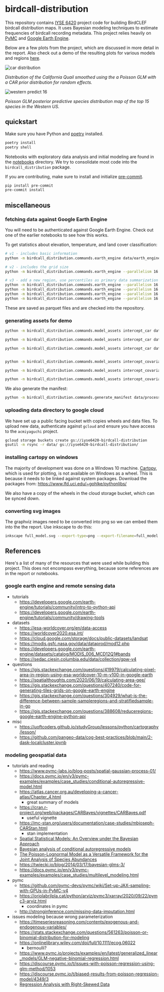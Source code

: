 # birdcall-distribution

This repository contains [IYSE 6420](https://omscs.gatech.edu/isye-6420-bayesian-statistics) project code for building BirdCLEF birdcall distribution maps.
It uses Bayesian modeling techniques to estimate frequencies of birdcall recording metadata.
This project relies heavily on [PyMC](https://www.pymc.io) and [Google Earth Engine](https://earthengine.google.com/).

Below are a few plots from the project, which are discussed in more detail in the report.
Also check out a demo of the resulting plots for various models and regions [here](https://iyse6420-birdcall-distributions.acmiyaguchi.me/).

![car distribution](./report/figures/alpha_quail.png)

_Distribution of the California Quail smoothed using the a Poisson GLM with a CAR prior distribution for random effects._

![western predict 16](./report/figures/western_us_predict_16.png)

_Poisson GLM posterior predictive species distribution map of the top 15 species in the Western US._

## quickstart

Make sure you have Python and [poetry](https://python-poetry.org/) installed.

```bash
poetry install
poetry shell
```

Notebooks with exploratory data analysis and initial modeling are found in the [notebooks](./notebooks/) directory.
We try to consolidate most code into the `birdcall_distribution` package.

If you are contributing, make sure to install and initialize [pre-commit](https://pre-commit.com/).

```bash
pip install pre-commit
pre-commit install
```

## miscellaneous

### fetching data against Google Earth Engine

You will need to be authenticated against Google Earth Engine.
Check out one of the earlier notebooks to see how this works.

To get statistics about elevation, temperature, and land cover classification:

```bash
# v1 - includes basic information
python -m birdcall_distribution.commands.earth_engine data/earth_engine.parquet

# v2 - includes the grid size
python -m birdcall_distribution.commands.earth_engine --parallelism 16 data/earth_engine_v2.parquet

# v3 - add a new region, use percentiles as primary data summarization technique
python -m birdcall_distribution.commands.earth_engine --parallelism 16 ca 1 data/ee_v3_ca_1.parquet
python -m birdcall_distribution.commands.earth_engine --parallelism 16 western_us 2 data/ee_v3_western_us_2.parquet
python -m birdcall_distribution.commands.earth_engine --parallelism 16 americas 2 data/ee_v3_americas_2.parquet
python -m birdcall_distribution.commands.earth_engine --parallelism 16 americas 5 data/ee_v3_americas_5.parquet
```

These are saved as parquet files and are checked into the repository.

### generating assets for demo

```bash
python -m birdcall_distribution.commands.model_assets intercept_car data/ee_v3_americas_5.parquet data/processed/models/intercept_car/americas/5 --n-species 10 --cores 4 --samples 5000

python -m birdcall_distribution.commands.model_assets intercept_car data/ee_v3_western_us_2.parquet data/processed/models/intercept_car/western_us/2 --n-species 10 --cores 4 --samples 5000

python -m birdcall_distribution.commands.model_assets intercept_car data/ee_v3_ca_1.parquet data/processed/models/intercept_car/ca/1 --n-species 10 --cores 4 --samples 5000


python -m birdcall_distribution.commands.model_assets intercept_covariate_car data/ee_v3_americas_5.parquet data/processed/models/intercept_covariate_car/americas/5 --n-species 10 --cores 4 --samples 5000

python -m birdcall_distribution.commands.model_assets intercept_covariate_car data/ee_v3_western_us_2.parquet data/processed/models/intercept_covariate_car/western_us/2 --n-species 10 --cores 4 --samples 5000

python -m birdcall_distribution.commands.model_assets intercept_covariate_car data/ee_v3_ca_1.parquet data/processed/models/intercept_covariate_car/ca/1 --n-species 10 --cores 4 --samples 5000
```

We also generate the manifest:

```bash
python -m birdcall_distribution.commands.generate_manifest data/processed data/processed/manifest.json
```

### uploading data directory to google cloud

We have set up a public facing bucket with copies wheels and data files.
To upload new data, authenticate against `gcloud` and ensure you have access to the `acmiyaguchi` project.

```bash
gcloud storage buckets create gs://iyse6420-birdcall-distribution
gsutil -m rsync -r data/ gs://iyse6420-birdcall-distribution/
```

### installing cartopy on windows

The majority of development was done on a Windows 10 machine.
[Cartopy](https://scitools.org.uk/cartopy/docs/latest/), which is used for plotting, is not available on Windows as a wheel.
This is because it needs to be linked against system packages.
Download the packages from: https://www.lfd.uci.edu/~gohlke/pythonlibs/

We also have a copy of the wheels in the cloud storage bucket, which can be synced down.

### converting svg images

The graphviz images need to be converted into png so we can embed them into the the report.
Use inkscape to do this:

```bash
inkscape full_model.svg --export-type=png --export-filename=full_model.png
```

## References

Here's a list of many of the resources that were used while building this project.
This does not encompass everything, because some references are in the report or notebooks.

### google earth engine and remote sensing data

- tutorials
  - https://developers.google.com/earth-engine/tutorials/community/intro-to-python-api
  - https://developers.google.com/earth-engine/tutorials/community/drawing-tools
- datasets
  - https://esa-worldcover.org/en/data-access
  - https://worldcover2020.esa.int/
  - https://cloud.google.com/storage/docs/public-datasets/landsat
  - https://modis.gsfc.nasa.gov/data/dataprod/mod12.php
  - https://developers.google.com/earth-engine/datasets/catalog/MODIS_006_MCD12Q1#bands
  - https://sedac.ciesin.columbia.edu/data/collection/gpw-v4
- questions
  - https://gis.stackexchange.com/questions/419979/calculating-pixel-area-in-region-using-esa-worldcover-10-m-v100-in-google-earth
  - https://spatialthoughts.com/2020/06/19/calculating-area-gee/
  - https://gis.stackexchange.com/questions/407240/code-for-generating-tiles-grids-on-google-earth-engine
  - https://gis.stackexchange.com/questions/304929/what-is-the-difference-between-sample-sampleregions-and-stratifiedsample-in-go
  - https://gis.stackexchange.com/questions/388608/reduceregions-google-earth-engine-python-api
- misc
  - https://uoftcoders.github.io/studyGroup/lessons/python/cartography/lesson/
  - https://github.com/pangeo-data/cog-best-practices/blob/main/2-dask-localcluster.ipynb

### modeling geospatial data

- tutorials and reading
  - https://www.pymc-labs.io/blog-posts/spatial-gaussian-process-01/
  - https://docs.pymc.io/en/v3/pymc-examples/examples/case_studies/conditional-autoregressive-model.html
  - https://atlas.cancer.org.au/developing-a-cancer-atlas/Chapter_4.html
    - great summary of models
  - https://cran.r-project.org/web/packages/CARBayes/vignettes/CARBayes.pdf
    - useful vignette
  - https://mc-stan.org/users/documentation/case-studies/mbjoseph-CARStan.html
    - stan implementation
  - [Spatial Statistical Models: An Overview under the Bayesian Approach](https://www.mdpi.com/2075-1680/10/4/307)
  - [Bayesian analysis of conditional autoregressive models](https://www.ism.ac.jp/editsec/aism/pdf/10463_2010_Article_298.pdf)
  - [The Poisson-Lognormal Model as a Versatile Framework for the Joint Analysis of Species Abundances](https://www.frontiersin.org/articles/10.3389/fevo.2021.588292/full)
  - https://twiecki.io/blog/2014/03/17/bayesian-glms-3/
  - https://docs.pymc.io/en/v3/pymc-examples/examples/case_studies/multilevel_modeling.html
- pymc
  - https://github.com/pymc-devs/pymc/wiki/Set-up-JAX-sampling-with-GPUs-in-PyMC-v4
  - https://oriolabrilpla.cat/python/arviz/pymc3/xarray/2020/09/22/pymc3-arviz.html
    - coordinates in pymc
  - http://stronginference.com/missing-data-imputation.html
- issues modeling because wrong parameterization
  - https://timeseriesreasoning.com/contents/exogenous-and-endogenous-variables/
  - https://stats.stackexchange.com/questions/561263/poisson-or-binomial-distribution-for-modeling
  - https://onlinelibrary.wiley.com/doi/full/10.1111/ecog.06022
    - bernoulli?
  - https://www.pymc.io/projects/examples/en/latest/generalized_linear_models/GLM-negative-binomial-regression.html
  - https://discourse.pymc.io/t/issues-with-poisson-regression-using-glm-method/1053
  - https://discourse.pymc.io/t/biased-results-from-poisson-regression-model/4349/3
  - [Regression Analysis with Right-Skewed Data](https://files.alz.washington.edu/presentations/2020/fall/Malek-Ahmadi.pdf)

